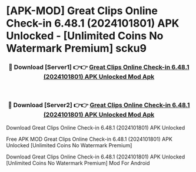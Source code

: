 # [APK-MOD] Great Clips Online Check-in 6.48.1 (2024101801) APK Unlocked - [Unlimited Coins No Watermark Premium] scku9



<div align="center">
<h3>🔴 Download [Server1] 👉👉 <a href="https://momento.my/?title=Great_Clips_Online_Check-in_6.48.1_(2024101801)_APK_Unlocked">Great Clips Online Check-in 6.48.1 (2024101801) APK Unlocked Mod Apk</a></h3><br>

<h3>🔴 Download [Server2] 👉👉 <a href="https://momento.my/?title=Great_Clips_Online_Check-in_6.48.1_(2024101801)_APK_Unlocked">Great Clips Online Check-in 6.48.1 (2024101801) APK Unlocked Mod Apk</a></h3>
</div>



Download Great Clips Online Check-in 6.48.1 (2024101801) APK Unlocked 

Free APK MOD Great Clips Online Check-in 6.48.1 (2024101801) APK Unlocked [Unlimited Coins No Watermark Premium]

Download Great Clips Online Check-in 6.48.1 (2024101801) APK Unlocked [Unlimited Coins No Watermark Premium] Mod For Android
